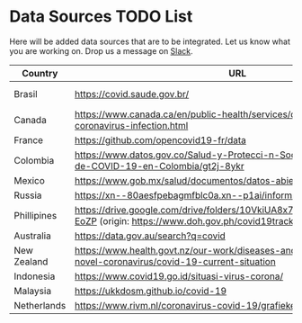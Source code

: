 # Data Sources TODO List

Here will be added data sources that are to be integrated. Let us know what you are working on. Drop us a message on [Slack](https://join.slack.com/t/covid19datahub/shared_invite/zt-dld2grt2-vmso7HkI8yFabW5R_mAZJw).

| Country        | URL                                                                      | Who                       | Level                                     |
| -------------- | ------------------------------------------------------------------------ | ------------------------------------------------ | ------------------------------------------------ |
| Brasil         | https://covid.saude.gov.br/                                              |  Paolo Montemurro                                                | Easy |
| Canada | <https://www.canada.ca/en/public-health/services/diseases/2019-novel-coronavirus-infection.html> |  | Easy |
| France | <https://github.com/opencovid19-fr/data> | | Easy |
| Colombia | <https://www.datos.gov.co/Salud-y-Protecci-n-Social/Casos-positivos-de-COVID-19-en-Colombia/gt2j-8ykr> | | Intermediate |
| Mexico | https://www.gob.mx/salud/documentos/datos-abiertos-152127?idiom=es | | Intermediate |
| Russia         |  https://xn--80aesfpebagmfblc0a.xn--p1ai/information/                                           |                                             | Unknown |
| Phillipines    | https://drive.google.com/drive/folders/10VkiUA8x7TS2jkibhSZK1gmWxFM-EoZP (origin: https://www.doh.gov.ph/covid19tracker) |  | Advanced |
| Australia      | https://data.gov.au/search?q=covid                                       |                                                  | Advanced |
| New Zealand    | https://www.health.govt.nz/our-work/diseases-and-conditions/covid-19-novel-coronavirus/covid-19-current-situation |           | Advanced |
| Indonesia      | https://www.covid19.go.id/situasi-virus-corona/                          |  | Advanced |
| Malaysia       | https://ukkdosm.github.io/covid-19                                       |                         | Advanced                |
| Netherlands    | https://www.rivm.nl/coronavirus-covid-19/grafieken                       |                                                  | Advanced |
